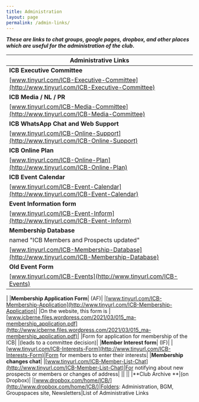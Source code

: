 ```yaml
---
title: Administration
layout: page
permalink: /admin-links/
---
```


***These are links to chat groups, google pages, dropbox, and other places which are useful for the administration of the club*.** 

|**Administrative Links**|
|---|
|**ICB Executive Committee**|
|[www.tinyurl.com/ICB-Executive-Committee](http://www.tinyurl.com/ICB-Executive-Committee)|Chat for the ICB Executive Committee (including Adhoc Members)|
|**ICB Media / NL / PR**|
|[www.tinyurl.com/ICB-Media-Committee](http://www.tinyurl.com/ICB-Media-Committee)|Chat to discuss the Newsletter and Website and other media matters|
|**ICB WhatsApp Chat and Web Support**|
|[www.tinyurl.com/ICB-Online-Support](http://www.tinyurl.com/ICB-Online-Support)|Chat to discuss the migration from GroupSpaces to WordPress and the management of chats and website|
|**ICB Online Plan**|
|[www.tinyurl.com/ICB-Online-Plan](http://www.tinyurl.com/ICB-Online-Plan)|Google Doc for the migration from GroupSpaces to WordPress |
|**ICB Event Calendar**|
|[www.tinyurl.com/ICB-Event-Calendar](http://www.tinyurl.com/ICB-Event-Calendar)|Link to the Google Calendar|
|**Event Information form**| (on Google)|
|[www.tinyurl.com/ICB-Event-Inform](http://www.tinyurl.com/ICB-Event-Inform)| |For leaders to provide information for events|
|**Membership Database**| (on Google)|
|named "ICB Members and Prospects updated"|
|[www.tinyurl.com/ICB-Membership-Database](http://www.tinyurl.com/ICB-Membership-Database)|Committee has Read access, only Gerd has Write access.|
|**Old Event Form**| (on Google Groups)|
|[www.tinyurl.com/ICB-Events](http://www.tinyurl.com/ICB-Events)| |Google events (old method)|
|
|**Membership Application Form**| (AF)|
|[www.tinyurl.com/ICB-Membership-Application](http://www.tinyurl.com/ICB-Membership-Application)|
|On the website, this form is |[www.icberne.files.wordpress.com/2021/03/015_ma-membership_application.pdf](http://www.icberne.files.wordpress.com/2021/03/015_ma-membership_application.pdf)|
|Form for application for membership of the ICB|
|(leads to a committee decision)|
|**Member Interest form**| (IF)|
|[www.tinyurl.com/ICB-Interests-Form](http://www.tinyurl.com/ICB-Interests-Form)|Form for members to enter their interests|
|**Membership changes chat**|
|[www.tinyurl.com/ICB-Member-List-Chat](http://www.tinyurl.com/ICB-Member-List-Chat)|For notifying about new prospects or members or changes of address|
||
||
|**Club Archive **|(on Dropbox)|
|[www.dropbox.com/home/ICB/](http://www.dropbox.com/home/ICB/)|Folders: Administration, BGM, Groupspaces site, Newsletters|List of Administrative Links



